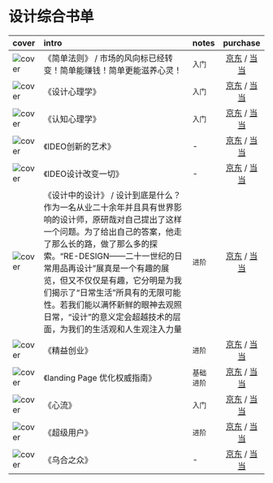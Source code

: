 # 设计综合书单

|cover|intro|notes|purchase|
|:--|:--|:--|:--:|
|![cover](https://guidelines.cc/assets/imgs/s2595180.jpg)|《简单法则》  / 市场的风向标已经转变！简单能赚钱！简单更能滋养心灵！ | `入门` |[京东](https://search.jd.com/Search?keyword=简单法则&enc=utf-8) / [当当](http://search.dangdang.com/?key=简单法则) |
|![cover](https://guidelines.cc/assets/imgs/s29343710.jpg)| 《设计心理学》| `入门` |[京东](https://search.jd.com/Search?keyword=设计心理学&enc=utf-8) / [当当](http://search.dangdang.com/?key=设计心理学) |
|![cover](https://guidelines.cc/assets/imgs/s7059106.jpg)| 《认知心理学》 | `入门` |[京东](https://search.jd.com/Search?keyword=认知心理学&enc=utf-8) / [当当](http://search.dangdang.com/?key=认知心理学) |
|![cover](https://guidelines.cc/assets/imgs/s4219267.jpg)| 《IDEO创新的艺术》 | - |[京东](https://search.jd.com/Search?keyword=IDEO创新的艺术&enc=utf-8) / [当当](http://search.dangdang.com/?key=IDEO创新的艺术) |
|![cover](https://guidelines.cc/assets/imgs/s6514475.jpg)| 《IDEO设计改变一切》 | - |[京东](https://search.jd.com/Search?keyword=IDEO设计改变一切&enc=utf-8) / [当当](http://search.dangdang.com/?key=IDEO设计改变一切) |
|![cover](https://guidelines.cc/assets/imgs/s2165932.jpg)| 《设计中的设计》 /  设计到底是什么？作为一名从业二十余年并且具有世界影响的设计师，原研哉对自己提出了这样一个问题。为了给出自己的答案，他走了那么长的路，做了那么多的探索。“RE-DESIGN——二十一世纪的日常用品再设计”展真是一个有趣的展览，但又不仅仅是有趣，它分明是为我们揭示了“日常生活”所具有的无限可能性。若我们能以满怀新鲜的眼神去观照日常，“设计”的意义定会超越技术的层面，为我们的生活观和人生观注入力量| `进阶` |[京东](https://search.jd.com/Search?keyword=设计中的设计&enc=utf-8) / [当当](http://search.dangdang.com/?key=设计中的设计) |
|![cover](https://guidelines.cc/assets/imgs/s11137256.jpg)| 《精益创业》 | `进阶` |[京东](https://search.jd.com/Search?keyword=精益创业&enc=utf-8) / [当当](http://search.dangdang.com/?key=精益创业) |
|![cover](https://guidelines.cc/assets/imgs/s3906878.jpg)| 《landing Page 优化权威指南》 | `基础`<br >`进阶`|[京东](https://search.jd.com/Search?keyword=landing%20Page%20优化权威指南&enc=utf-8) / [当当](http://search.dangdang.com/?key=landing%20Page%20优化权威指南) |
|![cover](https://guidelines.cc/assets/imgs/s29595585.jpg)| 《心流》 | `入门` |[京东](https://search.jd.com/Search?keyword=心流&enc=utf-8) / [当当](http://search.dangdang.com/?key=心流) |
|![cover](https://guidelines.cc/assets/imgs/s29535393.jpg)| 《超级用户》 | `进阶` |[京东](https://search.jd.com/Search?keyword=超级用户&enc=utf-8) / [当当](http://search.dangdang.com/?key=超级用户) |
|![cover](https://guidelines.cc/assets/imgs/s1988393.jpg)| 《乌合之众》 | - |[京东](https://search.jd.com/Search?keyword=乌合之众&enc=utf-8) / [当当](http://search.dangdang.com/?key=乌合之众) |
